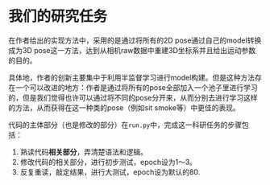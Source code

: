 # 我们的研究任务

在作者给出的实现方法中，采用的是通过将所有的2D pose通过自己的model转换成为3D pose这一方法，达到从相机raw数据中重建3D坐标系并且给出运动参数的目的。

具体地，作者的创新主要集中于利用半监督学习进行model构建。但是这种方法存在一个可以改进的地方：作者是通过将所有的pose全部加入一个池子里进行学习的，但是我们觉得也许可以通过将不同的pose分开来，从而分别去进行学习这样的方法，从而获得在这一种类的pose（例如sit smoke等）中更佳的表现。

代码的主体部分（也是修改的部分）在`run.py`中，完成这一科研任务的步骤包括：

1.  熟读代码**相关部分**，弄清楚语法和逻辑。
2.  修改代码的相关部分，进行初步测试，epoch设为1～3。
3.  反复重读，敲定结果，进行大测试，epoch设为默认的80.

